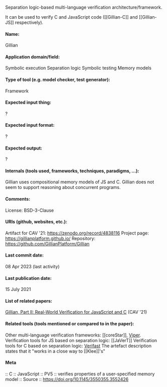 Separation logic-based multi-language verification architecture/framework.

It can be used to verify C and JavaScript code ([[Gillian-C]] and [[Gillian-JS]] respectively).

#### Name:
Gillian

#### Application domain/field:
Symbolic execution
Separation logic
Symbolic testing
Memory models

#### Type of tool (e.g. model checker, test generator):
Framework

#### Expected input thing:
?

#### Expected input format:
?

#### Expected output:
?

#### Internals (tools used, frameworks, techniques, paradigms, ...):
Gillian uses compositional memory models of JS and C.
Gillian does not seem to support reasoning about concurrent programs.

#### Comments:
License: BSD-3-Clause

#### URIs (github, websites, etc.):
Artifact for CAV '21: https://zenodo.org/record/4838116
Project page: https://gillianplatform.github.io/
Repository: https://github.com/GillianPlatform/Gillian

#### Last commit date:
08 Apr 2023 (last activity)

#### Last publication date:
15 July 2021

#### List of related papers:
[Gillian, Part II: Real-World Verification for JavaScript and C](https://doi.org/10.1007/978-3-030-81688-9_38) (CAV '21)

#### Related tools (tools mentioned or compared to in the paper):
Other multi-language verification frameworks: [[coreStar]], [Viper](Frameworks/Viper.md).
Verification tools for JS based on separation logic: [[JaVerT]]
Verification tools for C based on separation logic: [Verifast](Verifast.md)
The artefact description states that it "works in a close way to [[Klee]]'s"

#### Meta
:: C
:: JavaScript
:: PV5 :: verifies properties of a user-specified memory model
:: Source :: https://doi.org/10.1145/3550355.3552426
